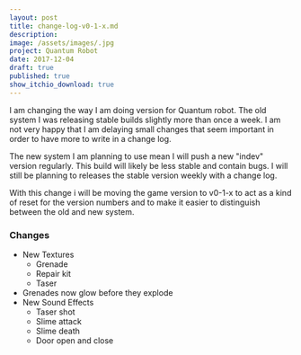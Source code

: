 ```yaml
---
layout: post
title: change-log-v0-1-x.md
description: 
image: /assets/images/.jpg
project: Quantum Robot
date: 2017-12-04
draft: true
published: true
show_itchio_download: true
---
```


I am changing the way I am doing version for Quantum robot. The old system I was releasing stable builds slightly more than once a week. I am not very happy that I am delaying small changes that seem important in order to have more to write in a change log.

The new system I am planning to use mean I will push a new "indev" version regularly. This build will likely be less stable and contain bugs. I will still be planning to releases the stable version weekly with a change log.

With this change i will be moving the game version to v0-1-x to act as a kind of reset for the version numbers and to make it easier to distinguish between the old and new system.

### Changes

* New Textures
    * Grenade
    * Repair kit
    * Taser
* Grenades now glow before they explode
* New Sound Effects
    * Taser shot
    * Slime attack
    * Slime death
    * Door open and close

